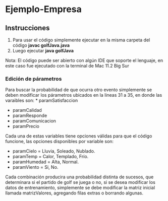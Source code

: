 # Ejemplo-Empresa  
## Instrucciones   
1. Para usar el código simplemente ejecutar en la misma carpeta del código <strong>javac golfJava.java</strong> 
2. Luego ejecutar <strong>java golfJava</strong> 

Nota: El código puede ser abierto con algún IDE que soporte el lenguaje, en este caso fue ejecutado con la terminal de Mac 11.2 Big Sur  

### Edición de párametros  
Para buscar la probabilidad de que ocurra otro evento simplemente se deben modificar los párametros ubicados en la lineas 31 a 35, en donde las varaibles son:   * paramSatisfaccion 
* paramCalidad 
* paramResponde 
* paramComunicacion 
* paramPrecio  

Cada una de estas variables tiene opciones válidas para que el código funcione, las opciones disponibles por variable son:  
* paramCielo = Lluvia, Soleado, Nublado.
* paramTemp = Calor, Templado, Frío.  
* paramHumedad = Alta, Normal. 
* paramViento = Si, No.   

Cada combinación producira una probabilidad distinta de sucesos, que determinara si el partido de golf se juega o no, si se desea modificar los datos de entrenamiento, simplemente se debe modificar la matriz inicial llamada matrizValores, agregando filas extras o borrando algunas.  
